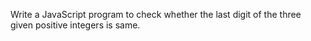 Write a JavaScript program to check whether the last digit of the three given positive integers is same.